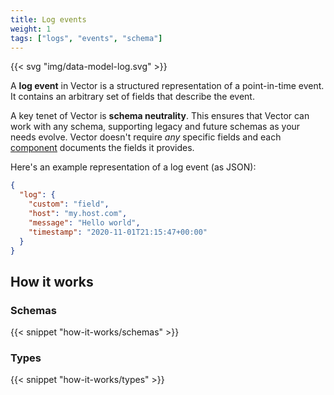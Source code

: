 ```yaml
---
title: Log events
weight: 1
tags: ["logs", "events", "schema"]
---
```


{{< svg "img/data-model-log.svg" >}}

A **log event** in Vector is a structured representation of a point-in-time event. It contains an arbitrary set of fields that describe the event.

A key tenet of Vector is **schema neutrality**. This ensures that Vector can work with any schema, supporting legacy and future schemas as your needs evolve. Vector doesn't require *any* specific fields and each [component][components] documents the fields it provides.

Here's an example representation of a log event (as JSON):

```json
{
  "log": {
    "custom": "field",
    "host": "my.host.com",
    "message": "Hello world",
    "timestamp": "2020-11-01T21:15:47+00:00"
  }
}
```

## How it works

### Schemas

{{< snippet "how-it-works/schemas" >}}

### Types

{{< snippet "how-it-works/types" >}}

[components]: /components
